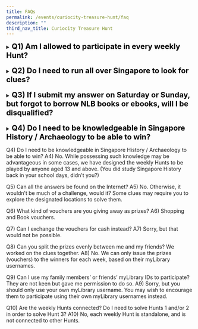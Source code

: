 ```yaml
---
title: FAQs
permalink: /events/curiocity-treasure-hunt/faq
description: ""
third_nav_title: Curiocity Treasure Hunt
---
```

<details>
<summary><span style="font-weight: 700; font-size: 20px; font-style: normal; color:#000000">Q1) Am I allowed to participate in every weekly Hunt?</span></summary>
<br>
<span style="font-weight: 400; font-size: 20px; font-style: normal; color:normal">Yes, we welcome your entries for each and every hunt. However, do note that you are only allowed to submit only ONE answer, which will be tagged to your <a href="https://mobileapp.nlb.gov.sg/get-started-with/mylibrary" target="_blank">myLibrary</a> username.</span>
	
</details>

<br>
<details>
<summary><span style="font-weight: 700; font-size: 20px; font-style: normal; color:#000000">Q2) Do I need to run all over Singapore to look for clues?</span></summary>
<br>
<span style="font-weight: 400; font-size: 20px; font-style: normal; color:normal">No. The 3 Hunts for each month will be localised to the specific area. If you wish, you can participate from home, or partner with friends and family members to maximise your chances of winning. But of course, we can only award prizes according to the myLibrary username submitted.</span>
	
</details>

<br>
<details>
<summary><span style="font-weight: 700; font-size: 20px; font-style: normal; color:#000000">Q3) If I submit my answer on Saturday or Sunday, but forgot to borrow NLB books or ebooks, will I be disqualified?</span></summary>
<br>
<span style="font-weight: 400; font-size: 20px; font-style: normal; color:normal">Yes. Rightfully, you need to borrow 4 books to qualify for the email clues sent to all registered participants. Even if you have somehow secured a clue from a friend or from the Internet, you will still need to borrow 4 NLB books or ebooks in order to be eligible as a winner. </span>
	
</details>

<br>
<details>
<summary><span style="font-weight: 700; font-size: 20px; font-style: normal; color:#000000">Q4) Do I need to be knowledgeable in Singapore History / Archaeology to be able to win?</span></summary>
<br>
<span style="font-weight: 400; font-size: 20px; font-style: normal; color:normal">No. While possessing such knowledge may be advantageous in some cases, we have designed the weekly Hunts to be played by anyone aged 13 and above. (You did study Singapore History back in your school days, didn’t you?)</span>
	
</details>

Q4) Do I need to be knowledgeable in Singapore History / Archaeology to be able to win?
A4) No. While possessing such knowledge may be advantageous in some cases, we have designed the weekly Hunts to be played by anyone aged 13 and above. (You did study Singapore History back in your school days, didn’t you?)

Q5) Can all the answers be found on the Internet?
A5) No. Otherwise, it wouldn’t be much of a challenge, would it? Some clues may require you to explore the designated locations to solve them.

Q6) What kind of vouchers are you giving away as prizes?
A6) Shopping and Book vouchers.

Q7) Can I exchange the vouchers for cash instead?
A7) Sorry, but that would not be possible. 

Q8) Can you split the prizes evenly between me and my friends? We worked on the clues together.
A8) No. We can only issue the prizes (vouchers) to the winners for each week, based on their myLibrary usernames.

Q9) Can I use my family members’ or friends’ myLibrary IDs to participate? They are not keen but gave me permission to do so. 
A9) Sorry, but you should only use your own myLibrary username. You may wish to encourage them to participate using their own myLibrary usernames instead. 

Q10) Are the weekly Hunts connected? Do I need to solve Hunts 1 and/or 2  in order to solve Hunt 3?
A10) No, each weekly Hunt is standalone, and is not connected to other Hunts.